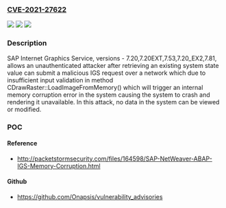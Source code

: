 ### [CVE-2021-27622](https://cve.mitre.org/cgi-bin/cvename.cgi?name=CVE-2021-27622)
![](https://img.shields.io/static/v1?label=Product&message=SAP%20Internet%20Graphics%20Service&color=blue)
![](https://img.shields.io/static/v1?label=Version&message=%3C7.20%20&color=brighgreen)
![](https://img.shields.io/static/v1?label=Vulnerability&message=Improper%20Input%20Validation%20(CWE-20)&color=brighgreen)

### Description

SAP Internet Graphics Service, versions - 7.20,7.20EXT,7.53,7.20_EX2,7.81, allows an unauthenticated attacker after retrieving an existing system state value can submit a malicious IGS request over a network which due to insufficient input validation in method CDrawRaster::LoadImageFromMemory() which will trigger an internal memory corruption error in the system causing the system to crash and rendering it unavailable. In this attack, no data in the system can be viewed or modified.

### POC

#### Reference
- http://packetstormsecurity.com/files/164598/SAP-NetWeaver-ABAP-IGS-Memory-Corruption.html

#### Github
- https://github.com/Onapsis/vulnerability_advisories

